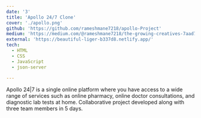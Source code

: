 ```yaml
---
date: '3'
title: 'Apollo 24/7 Clone'
cover: './apollo.png'
github: 'https://github.com/rameshmane7218/apollo-Project'
medium: 'https://medium.com/@rameshmane7218/the-growing-creatives-7aad7075f268'
external: 'https://beautiful-liger-b337d8.netlify.app/'
tech:
  - HTML
  - CSS
  - JavaScript
  - json-server
  
---
```

Apollo 24|7 is a single online platform where you have access to a wide range of services such as online pharmacy, online doctor consultations, and diagnostic lab tests at home.
Collaborative project developed along with three team members in 5 days.
